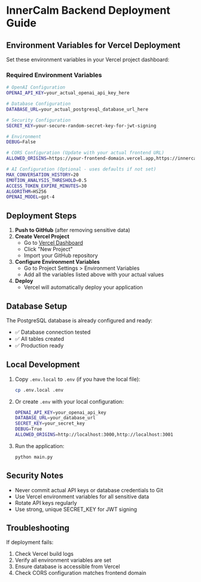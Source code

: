 # InnerCalm Backend Deployment Guide

## Environment Variables for Vercel Deployment

Set these environment variables in your Vercel project dashboard:

### Required Environment Variables

```bash
# OpenAI Configuration
OPENAI_API_KEY=your_actual_openai_api_key_here

# Database Configuration
DATABASE_URL=your_actual_postgresql_database_url_here

# Security Configuration
SECRET_KEY=your-secure-random-secret-key-for-jwt-signing

# Environment
DEBUG=False

# CORS Configuration (Update with your actual frontend URL)
ALLOWED_ORIGINS=https://your-frontend-domain.vercel.app,https://innercalm-frontend.vercel.app

# AI Configuration (Optional - uses defaults if not set)
MAX_CONVERSATION_HISTORY=20
EMOTION_ANALYSIS_THRESHOLD=0.5
ACCESS_TOKEN_EXPIRE_MINUTES=30
ALGORITHM=HS256
OPENAI_MODEL=gpt-4
```

## Deployment Steps

1. **Push to GitHub** (after removing sensitive data)
2. **Create Vercel Project**
   - Go to [Vercel Dashboard](https://vercel.com/dashboard)
   - Click "New Project"
   - Import your GitHub repository
3. **Configure Environment Variables**
   - Go to Project Settings > Environment Variables
   - Add all the variables listed above with your actual values
4. **Deploy**
   - Vercel will automatically deploy your application

## Database Setup

The PostgreSQL database is already configured and ready:
- ✅ Database connection tested
- ✅ All tables created
- ✅ Production ready

## Local Development

1. Copy `.env.local` to `.env` (if you have the local file):
   ```bash
   cp .env.local .env
   ```

2. Or create `.env` with your local configuration:
   ```bash
   OPENAI_API_KEY=your_openai_api_key
   DATABASE_URL=your_database_url
   SECRET_KEY=your_secret_key
   DEBUG=True
   ALLOWED_ORIGINS=http://localhost:3000,http://localhost:3001
   ```

3. Run the application:
   ```bash
   python main.py
   ```

## Security Notes

- Never commit actual API keys or database credentials to Git
- Use Vercel environment variables for all sensitive data
- Rotate API keys regularly
- Use strong, unique SECRET_KEY for JWT signing

## Troubleshooting

If deployment fails:
1. Check Vercel build logs
2. Verify all environment variables are set
3. Ensure database is accessible from Vercel
4. Check CORS configuration matches frontend domain
